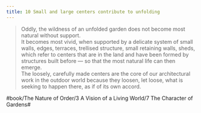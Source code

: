 ```yaml
---
title: 10 Small and large centers contribute to unfolding
---
```


> Oddly, the wildness of an unfolded garden does not become most natural without support.  
> It becomes most vivid, when supported by a delicate system of small walls, edges, terraces, trellised structure, small retaining walls, sheds, which refer to centers that are in the land and have been formed by structures built before — so that the most natural life can then emerge.  
> The loosely, carefully made centers are the core of our architectural work in the outdoor world because they loosen, let loose, what is seeking to happen there, as if of its own accord.  

#book/The Nature of Order/3 A Vision of a Living World/7 The Character of Gardens#